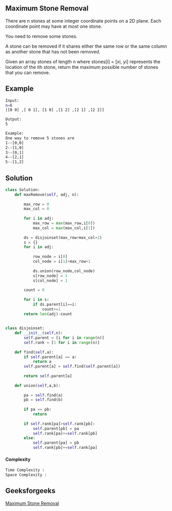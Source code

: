 ## Maximum Stone Removal
There are n stones at some integer coordinate points on a 2D plane. Each coordinate point may have at most one stone.

You need to remove some stones. 

A stone can be removed if it shares either the same row or the same column as another stone that has not been removed.

Given an array stones of length n where stones[i] = [xi, yi] represents the location of the ith stone, return the maximum possible 
number of stones that you can remove.

 
## Example 

```bash
Input:
n=6
[[0 0] ,[ 0 1], [1 0] ,[1 2] ,[2 1] ,[2 2]]

Output:
5

Example:
One way to remove 5 stones are
1--[0,0]
2--[1,0]
3--[0,1]
4--[2,1]
5--[1,2]
```

## Solution

```python
class Solution:
    def maxRemove(self, adj, n):
        
        max_row = 0
        max_col = 0
        
        for i in adj:
            max_row = max(max_row,i[0])
            max_col = max(max_col,i[1])
         
        ds = disjoinset(max_row+max_col+2)
        s = {}
        for i in adj:
            
            row_node = i[0]
            col_node = i[1]+max_row+1
            
            ds.union(row_node,col_node)
            s[row_node] = 1
            s[col_node] = 1
            
        count = 0
        
        for i in s:
            if ds.parent[i]==i:
                count+=1
        return len(adj)-count
            
            
class disjoinset:
    def __init__(self,n):
        self.parent = [i for i in range(n)]
        self.rank = [1 for i in range(n)]
        
    def find(self,a):
        if self.parent[a] == a:
            return a
        self.parent[a] = self.find(self.parent[a])
        
        return self.parent[a]
    
    def union(self,a,b):
        
        pa = self.find(a)
        pb = self.find(b)
        
        if pa == pb:
            return 
        
        if self.rank[pa]>self.rank[pb]:
            self.parent[pb] = pa
            self.rank[pa]+=self.rank[pb]
        else:
            self.parent[pa] = pb
            self.rank[pb]+=self.rank[pa]
 ```
#### Complexity
```bash
Time Complexity :
Space Complexity : 
```
## Geeksforgeeks
[Maximum Stone Removal](https://practice.geeksforgeeks.org/problems/maximum-stone-removal-1662179442/1)
